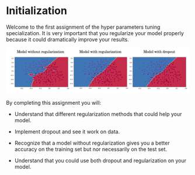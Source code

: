 # Initialization

Welcome to the first assignment of the hyper parameters tuning specialization. It is very important that you regularize your model properly because it could dramatically improve your results.

![initialization](initialization.png)

By completing this assignment you will:

- Understand that different regularization methods that could help your model.

- Implement dropout and see it work on data.

- Recognize that a model without regularization gives you a better accuracy on the training set but nor necessarily on the test set.

- Understand that you could use both dropout and regularization on your model.


